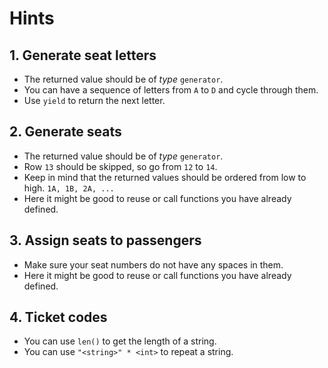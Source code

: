 # Hints

## 1. Generate seat letters

- The returned value should be of _type_ `generator`.
- You can have a sequence of letters from `A` to `D` and cycle through them.
- Use `yield` to return the next letter.

## 2. Generate seats

- The returned value should be of _type_ `generator`.
- Row `13` should be skipped, so go from `12` to `14`.
- Keep in mind that the returned values should be ordered from low to high. `1A, 1B, 2A, ...`
- Here it might be good to reuse or call functions you have already defined.

## 3. Assign seats to passengers

- Make sure your seat numbers do not have any spaces in them.
- Here it might be good to reuse or call functions you have already defined.

## 4. Ticket codes

- You can use `len()` to get the length of a string.
- You can use `"<string>" * <int>` to repeat a string.
